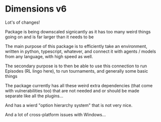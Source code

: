 # Dimensions v6

Lot's of changes!

Package is being downscaled signicantly as it has too many weird things going on and is far larger than it needs to be

The main purpose of this package is to efficiently take an environment, written in python, typescript, whatever, and connect it with agents / models from any language, with high speed as well.

The secondary purpose is to then be able to use this connection to run Episodes (RL lingo here), to run tournaments, and generally some basic things

The package currently has all these weird extra dependencies (that come with vulnerabilities too) that are not needed and or should be made separate like all the plugins...

And has a wierd "option hierarchy system" that is not very nice.

And a lot of cross-platform issues with Windows...